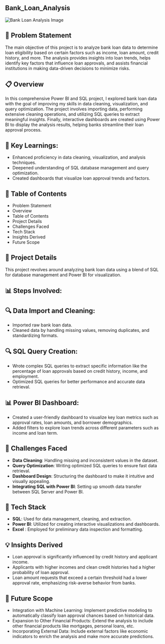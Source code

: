 ## Bank_Loan_Analysis
![Bank Loan Analysis Image](https://miro.medium.com/v2/resize:fit:1400/format:webp/0*D-NoNNX-yiiAxJpb.png)
## 🎯 Problem Statement
The main objective of this project is to analyze bank loan data to determine loan eligibility based on certain factors such as income, loan amount, credit history, and more. The analysis provides insights into loan trends, helps identify key factors that influence loan approvals, and assists financial institutions in making data-driven decisions to minimize risks.

## 📋 Overview
In this comprehensive Power BI and SQL project, I explored bank loan data with the goal of improving my skills in data cleaning, visualization, and query optimization. The project involves importing data, performing extensive cleaning operations, and utilizing SQL queries to extract meaningful insights. Finally, interactive dashboards are created using Power BI to display the analysis results, helping banks streamline their loan approval process.

## 📝 Key Learnings:
- Enhanced proficiency in data cleaning, visualization, and analysis techniques.
- Deepened understanding of SQL database management and query optimization.
- Created dashboards that visualize loan approval trends and factors.

## 📝 Table of Contents
- Problem Statement
- Overview
- Table of Contents
- Project Details
- Challenges Faced
- Tech Stack
- Insights Derived
- Future Scope

## 🚀 Project Details
This project revolves around analyzing bank loan data using a blend of SQL for database management and Power BI for visualization.

## 📊 Steps Involved:
## 🔍 Data Import and Cleaning:
- Imported raw bank loan data.
- Cleaned data by handling missing values, removing duplicates, and standardizing formats.

## 🔍 SQL Query Creation:

- Wrote complex SQL queries to extract specific information like the percentage of loan approvals based on credit history, income, and employment.
- Optimized SQL queries for better performance and accurate data retrieval.

## 📊 Power BI Dashboard:

- Created a user-friendly dashboard to visualize key loan metrics such as approval rates, loan amounts, and borrower demographics.
- Added filters to explore loan trends across different parameters such as income and loan term.

## 🤔 Challenges Faced
- **Data Cleaning**: Handling missing and inconsistent values in the dataset.
- **Query Optimization**: Writing optimized SQL queries to ensure fast data retrieval.
- **Dashboard Design**: Structuring the dashboard to make it intuitive and visually appealing.
- **Integrating SQL with Power BI**: Setting up smooth data transfer between SQL Server and Power BI.

## 🌟 Tech Stack
- **SQL**: Used for data management, cleaning, and extraction.
- **Power BI**: Utilized for creating interactive visualizations and dashboards.
- **Excel** : Employed for preliminary data inspection and formatting.

## 💡 Insights Derived
- Loan approval is significantly influenced by credit history and applicant income.
- Applicants with higher incomes and clean credit histories had a higher probability of loan approval.
- Loan amount requests that exceed a certain threshold had a lower approval rate, emphasizing risk-averse behavior from banks.

## 🔮 Future Scope
- Integration with Machine Learning: Implement predictive modeling to automatically classify loan approval chances based on historical data.
- Expansion to Other Financial Products: Extend the analysis to include other financial products like mortgages, personal loans, etc.
- Incorporating External Data: Include external factors like economic indicators to enrich the analysis and make more accurate predictions.
